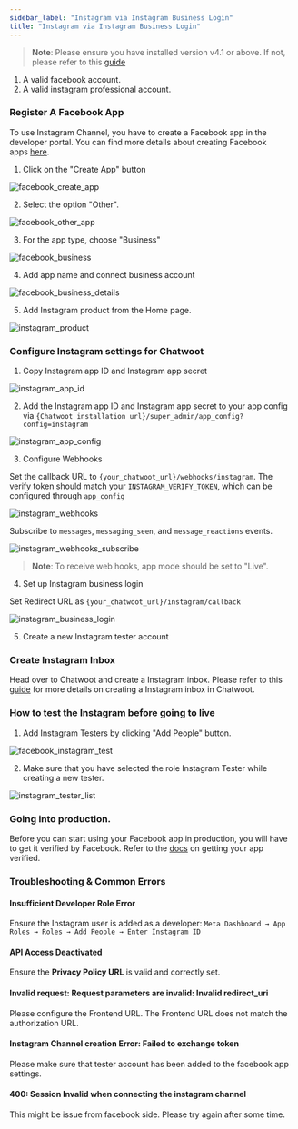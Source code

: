 ```yaml
---
sidebar_label: "Instagram via Instagram Business Login"
title: "Instagram via Instagram Business Login"
---
```



> **Note**: Please ensure you have installed version v4.1 or above. If not, please refer to this [guide](./instagram-channel-setup.md)


1. A valid facebook account.
2. A valid instagram professional account.


### Register A Facebook App

To use Instagram Channel, you have to create a Facebook app in the developer portal. You can find more details about creating Facebook apps [here](./facebook-channel-setup.md).


1. Click on the "Create App" button

![facebook_create_app](./images/facebook/facebook-create-app.png)

2. Select the option "Other".


![facebook_other_app](./images/facebook/facebook_other_app.png)

3. For the app type, choose "Business"

![facebook_business](./images/facebook/facebook_business.png)

4. Add app name and connect business account

![facebook_business_details](./images/facebook/facebook_business_details.png)


5. Add Instagram product from the Home page.

![instagram_product](./images/instagram/instagram_product.png)

### Configure Instagram settings for Chatwoot

1. Copy Instagram app ID and Instagram app secret

![instagram_app_id](./images/instagram/instagram_app_id.png)

2. Add the Instagram app ID and Instagram app secret to your app config via `{Chatwoot installation url}/super_admin/app_config?config=instagram`

![instagram_app_config](./images/instagram/instagram_app_config.png)


3. Configure Webhooks

Set the callback URL to `{your_chatwoot_url}/webhooks/instagram`. The verify token should match your `INSTAGRAM_VERIFY_TOKEN`, which can be configured through `app_config`

![instagram_webhooks](./images/instagram/instagram_webhook.png)


Subscribe to `messages`, `messaging_seen`, and `message_reactions` events.

![instagram_webhooks_subscribe](./images/instagram/instagram_webhooks_subscribe.png)


> **Note**: To receive web hooks, app mode should be set to "Live".


4. Set up Instagram business login

Set Redirect URL as `{your_chatwoot_url}/instagram/callback`

![instagram_business_login](./images/instagram/instagram_business_login.png)


5. Create a new Instagram tester account


### Create Instagram Inbox


Head over to Chatwoot and create a Instagram inbox. Please refer to this [guide](https://chatwoot.help/hc/user-guide/articles/1744361165-how-to-setup-an-instagram-channel-via-instagram-login) for more details on creating a Instagram inbox in Chatwoot.



### How to test the Instagram before going to live


1. Add Instagram Testers by clicking "Add People" button.

![facebook_instagram_test](./images/instagram/instagram-testers-list.png)

2. Make sure that you have selected the role Instagram Tester while creating a new tester.

![instagram_tester_list](./images/instagram/instagram-add-tester.png)

### Going into production.

Before you can start using your Facebook app in production, you will have to get it verified by Facebook. Refer to the [docs](https://developers.facebook.com/docs/messenger-platform/instagram/app-review) on getting your app verified.


### Troubleshooting & Common Errors

#### Insufficient Developer Role Error

Ensure the Instagram user is added as a developer: `Meta Dashboard → App Roles → Roles → Add People → Enter Instagram ID`

#### API Access Deactivated

Ensure the **Privacy Policy URL** is valid and correctly set.

#### Invalid request: Request parameters are invalid: Invalid redirect_uri

Please configure the Frontend URL. The Frontend URL does not match the authorization URL.

#### Instagram Channel creation Error: Failed to exchange token

Please make sure that tester account has been added to the facebook app settings.

#### 400: Session Invalid when connecting the instagram channel

This might be issue from facebook side. Please try again after some time.



